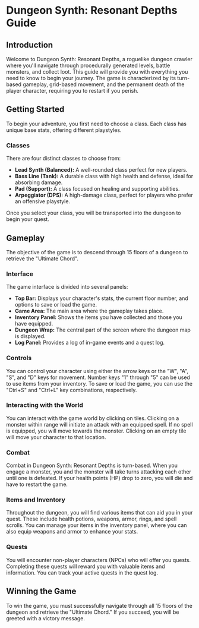# Dungeon Synth: Resonant Depths Guide

## Introduction

Welcome to Dungeon Synth: Resonant Depths, a roguelike dungeon crawler where you'll navigate through procedurally generated levels, battle monsters, and collect loot. This guide will provide you with everything you need to know to begin your journey. The game is characterized by its turn-based gameplay, grid-based movement, and the permanent death of the player character, requiring you to restart if you perish.

## Getting Started

To begin your adventure, you first need to choose a class. Each class has unique base stats, offering different playstyles.

### Classes

There are four distinct classes to choose from:

*   **Lead Synth (Balanced):** A well-rounded class perfect for new players.
*   **Bass Line (Tank):** A durable class with high health and defense, ideal for absorbing damage.
*   **Pad (Support):** A class focused on healing and supporting abilities.
*   **Arpeggiator (DPS):** A high-damage class, perfect for players who prefer an offensive playstyle.

Once you select your class, you will be transported into the dungeon to begin your quest.

## Gameplay

The objective of the game is to descend through 15 floors of a dungeon to retrieve the "Ultimate Chord".

### Interface

The game interface is divided into several panels:

*   **Top Bar:** Displays your character's stats, the current floor number, and options to save or load the game.
*   **Game Area:** The main area where the gameplay takes place.
*   **Inventory Panel:** Shows the items you have collected and those you have equipped.
*   **Dungeon Wrap:** The central part of the screen where the dungeon map is displayed.
*   **Log Panel:** Provides a log of in-game events and a quest log.

### Controls

You can control your character using either the arrow keys or the "W", "A", "S", and "D" keys for movement. Number keys "1" through "5" can be used to use items from your inventory. To save or load the game, you can use the "Ctrl+S" and "Ctrl+L" key combinations, respectively.

### Interacting with the World

You can interact with the game world by clicking on tiles. Clicking on a monster within range will initiate an attack with an equipped spell. If no spell is equipped, you will move towards the monster. Clicking on an empty tile will move your character to that location.

### Combat

Combat in Dungeon Synth: Resonant Depths is turn-based. When you engage a monster, you and the monster will take turns attacking each other until one is defeated. If your health points (HP) drop to zero, you will die and have to restart the game.

### Items and Inventory

Throughout the dungeon, you will find various items that can aid you in your quest. These include health potions, weapons, armor, rings, and spell scrolls. You can manage your items in the inventory panel, where you can also equip weapons and armor to enhance your stats.

### Quests

You will encounter non-player characters (NPCs) who will offer you quests. Completing these quests will reward you with valuable items and information. You can track your active quests in the quest log.

## Winning the Game

To win the game, you must successfully navigate through all 15 floors of the dungeon and retrieve the "Ultimate Chord." If you succeed, you will be greeted with a victory message.